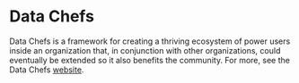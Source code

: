 # Data Chefs 

Data Chefs is a framework for creating a thriving ecosystem of power users inside an organization that, in conjunction with other organizations, could eventually be extended so it also benefits the community.  For more, see the Data Chefs [website](https://datachefs.org).
